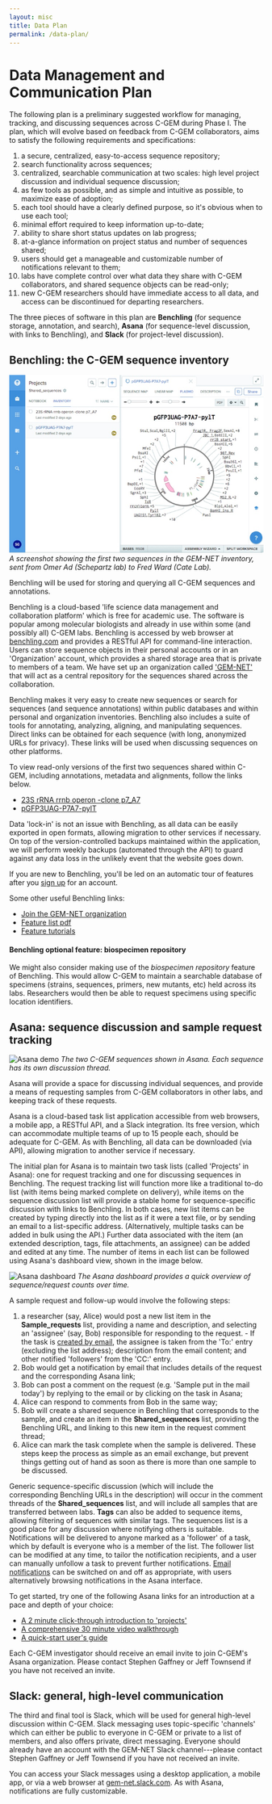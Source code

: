 ```yaml
---
layout: misc
title: Data Plan
permalink: /data-plan/
---
```



# Data Management and Communication Plan


The following plan is a preliminary suggested workflow for managing, tracking, and discussing sequences across C-GEM during Phase I. The plan, which will evolve based on feedback from C-GEM collaborators, aims to satisfy the following requirements and specifications:

1. a secure, centralized, easy-to-access sequence repository;
2. search functionality across sequences;
3. centralized, searchable communication at two scales: high level project discussion and individual sequence discussion;
4. as few tools as possible, and as simple and intuitive as possible, to maximize ease of adoption;
5. each tool should have a clearly defined purpose, so it's obvious when to use each tool;
6. minimal effort required to keep information up-to-date;
7. ability to share short status updates on lab progress;
8. at-a-glance information on project status and number of sequences shared;
9. users should get a manageable and customizable number of notifications relevant to them;
10. labs have complete control over what data they share with C-GEM collaborators, and shared sequence objects can be read-only;
11. new C-GEM researchers should have immediate access to all data, and access can be discontinued for departing researchers.

The three pieces of software in this plan are **Benchling** (for sequence storage, annotation, and search), **Asana** (for sequence-level discussion, with links to Benchling), and **Slack** (for project-level discussion).


## Benchling: the C-GEM sequence inventory

![Benchling demo](/img/data-plan/benchling_inventory.jpg)
*A screenshot showing the first two sequences in the GEM-NET inventory, sent from Omer Ad (Schepartz lab) to Fred Ward (Cate Lab).* 

Benchling will be used for storing and querying all C-GEM sequences and annotations.

Benchling is a cloud-based 'life science data management and collaboration platform' which is free for academic use. The software is popular among molecular biologists and already in use within some (and possibly all) C-GEM labs. Benchling is accessed by web browser at [benchling.com](http://benchling.com) and provides a RESTful API for command-line interaction. Users can store sequence objects in their personal accounts or in an 'Organization' account, which provides a shared storage area that is private to members of a team. We have set up an organization called ['GEM-NET'](https://benchling.com/organizations/gem-net) that will act as a central repository for the sequences shared across the collaboration.

Benchling makes it very easy to create new sequences or search for sequences (and sequence annotations) within public databases and within personal and organization inventories. Benchling also includes a suite of tools for annotating, analyzing, aligning, and manipulating sequences. Direct links can be obtained for each sequence (with long, anonymized URLs for privacy). These links will be used when discussing sequences on other platforms.

To view read-only versions of the first two sequences shared within C-GEM, including annotations, metadata and alignments, follow the links below.
- [23S rRNA rrnb operon -clone p7_A7](https://benchling.com/s/seq-2Rs7TD81BE6AfWSFpumN)
- [pGFP3UAG-P7A7-pylT](https://benchling.com/s/seq-Dms0grV6AshRQ7Yvs8dQ)

Data 'lock-in' is not an issue with Benchling, as all data can be easily exported in open formats, allowing migration to other services if necessary. On top of the version-controlled backups maintained within the application, we will perform weekly backups (automated through the API) to guard against any data loss in the unlikely event that the website goes down.

If you are new to Benchling, you'll be led on an automatic tour of features after you [sign up](https://benchling.com/signup) for an account.

Some other useful Benchling links:

- [Join the GEM-NET organization](https://benchling.com/organizations/gem-net)
- [Feature list pdf](https://main.bnchcdn.com/static/docs/overviews/benchling-molbio-overview.pdf)
- [Feature tutorials](https://benchling.com/tutorials)

#### Benchling optional feature: biospecimen repository

We might also consider making use of the *biospecimen repository* feature of Benchling. This would allow C-GEM to maintain a searchable database of specimens (strains, sequences, primers, new mutants, etc) held across its labs. Researchers would then be able to request specimens using specific location identifiers.


## Asana: sequence discussion and sample request tracking

![Asana demo]({{site.url}}/img/data-plan/asana_sequences.jpg)
*The two C-GEM sequences shown in Asana. Each sequence has its own discussion thread.*

Asana will provide a space for discussing individual sequences, and provide a means of requesting samples from C-GEM collaborators in other labs, and keeping track of these requests.

Asana is a cloud-based task list application accessible from web browsers, a mobile app, a RESTful API, and a Slack integration. Its free version, which can accommodate multiple teams of up to 15 people each, should be adequate for C-GEM. As with Benchling, all data can be downloaded (via API), allowing migration to another service if necessary.

The initial plan for Asana is to maintain two task lists (called 'Projects' in Asana): one for request tracking and one for discussing sequences in Benchling. The request tracking list will function more like a traditional to-do list (with items being marked complete on delivery), while items on the sequence discussion list will provide a stable home for sequence-specific discussion with links to Benchling. In both cases, new list items can be created by typing directly into the list as if it were a text file, or by sending an email to a list-specific address. (Alternatively, multiple tasks can be added in bulk using the API.) Further data associated with the item (an extended description, tags, file attachments, an assignee) can be added and edited at any time. The number of items in each list can be followed using Asana's dashboard view, shown in the image below.

![Asana dashboard]({{site.url}}/img/data-plan/asana_dashboard.jpg)
*The Asana dashboard provides a quick overview of sequence/request counts over time.*

A sample request and follow-up would involve the following steps:
1. a researcher (say, Alice) would post a new list item in the **Sample_requests** list, providing a name and description, and selecting an 'assignee' (say, Bob) responsible for responding to the request.  - If the task is [created by email](https://asana.com/guide/help/email/email-to-asana#gl-email-to-project), the assignee is taken from the 'To:' entry (excluding the list address); description from the email content; and other notified 'followers' from the 'CC:' entry.
2. Bob would get a notification by email that includes details of the request and the corresponding Asana link;
3. Bob can post a comment on the request (e.g. 'Sample put in the mail today') by replying to the email or by clicking on the task in Asana;
4. Alice can respond to comments from Bob in the same way;
5. Bob will create a shared sequence in Benchling that corresponds to the sample, and create an item in the **Shared_sequences** list, providing the Benchling URL, and linking to this new item in the request comment thread;
6. Alice can mark the task complete when the sample is delivered.
These steps keep the process as simple as an email exchange, but prevent things getting out of hand as soon as there is more than one sample to be discussed.

Generic sequence-specific discussion (which will include the corresponding Benchling URLs in the description) will occur in the comment threads of the **Shared_sequences** list, and will include all samples that are transferred between labs. **Tags** can also be added to sequence items, allowing filtering of sequences with similar tags. The sequences list is a good place for any discussion where notifying others is suitable. Notifications will be delivered to anyone marked as a 'follower' of a task, which by default is everyone who is a member of the list. The follower list can be modified at any time, to tailor the notification recipients, and a user can manually unfollow a task to prevent further notifications. [Email notifications](https://asana.com/guide/help/email/email-from-asana) can be switched on and off as appropriate, with users alternatively browsing notifications in the Asana interface.

To get started, try one of the following Asana links for an introduction at a pace and depth of your choice:
- [A 2 minute click-through introduction to 'projects'](https://asana.com/guide/get-started/begin/quick-start#lessons?lesson=inbox-1)
- [A comprehensive 30 minute video walkthrough](https://asana.com/guide/get-started/begin/quick-start#lessons?lesson=inbox-1)
- [A quick-start user's guide](https://asana.com/guide/get-started/begin/quick-start)


Each C-GEM investigator should receive an email invite to join C-GEM's Asana organization. Please contact Stephen Gaffney or Jeff Townsend if you have not received an invite.


## Slack: general, high-level communication

The third and final tool is Slack, which will be used for general high-level discussion within C-GEM. Slack messaging uses topic-specific 'channels' which can either be public to everyone in C-GEM or private to a list of members, and also offers private, direct messaging. Everyone should already have an account with the GEM-NET Slack channel---please contact Stephen Gaffney or Jeff Townsend if you have not received an invite.

You can access your Slack messages using a desktop application, a mobile app, or via a web browser at [gem-net.slack.com](https://gem-net.slack.com). As with Asana, notifications are fully customizable.





